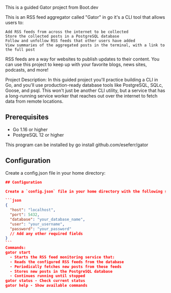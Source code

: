 This is a guided Gator project from Boot.dev

This is an RSS feed aggregator called "Gator" in go it's a CLI tool that allows users to:

    Add RSS feeds from across the internet to be collected
    Store the collected posts in a PostgreSQL database
    Follow and unfollow RSS feeds that other users have added
    View summaries of the aggregated posts in the terminal, with a link to the full post

RSS feeds are a way for websites to publish updates to their content. You can use this project to keep up with your favorite blogs, news sites, podcasts, and more!

Project Description:
In this guided project you'll practice building a CLI in Go, and you'll use production-ready database tools like PostgreSQL, SQLc, Goose, and psql. This won't just be another CLI utility, but a service that has a long-running service worker that reaches out over the internet to fetch data from remote locations.

## Prerequisites

- Go 1.16 or higher
- PostgreSQL 12 or higher

This program can be installed by go install github.com/eseferr/gator

## Configuration

Create a config.json file in your home directory:

````json
## Configuration

Create a `config.json` file in your home directory with the following structure:

```json
{
  "host": "localhost",
  "port": 5432,
  "database": "your_database_name",
  "user": "your_username",
  "password": "your_password"
  // Add any other required fields
}
```
Commands:
gator start
  - Starts the RSS feed monitoring service that:
  - Reads the configured RSS feeds from the database
  - Periodically fetches new posts from these feeds
  - Stores new posts in the PostgreSQL database
  - Continues running until stopped
gator status - Check current status
gator help - Show available commands

````
